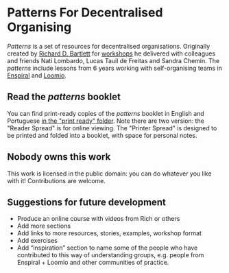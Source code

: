 # Patterns For Decentralised Organising

*Patterns* is a set of resources for decentralised organisations. Originally created by [Richard D. Bartlett](http://richdecibels.com) for [workshops](http://richdecibels.com/workshops) he delivered with colleagues and friends Nati Lombardo, Lucas Tauil de Freitas and Sandra Chemin. The *patterns* include lessons from 6 years working with self-organising teams in [Enspiral](http://enspiral.com) and [Loomio](http://loomio.org).

## Read the *patterns* booklet

You can find print-ready copies of the *patterns* booklet in English and Portuguese [in the "print ready" folder](https://github.com/rdbartlett/patterns/tree/master/print%20ready). Note there are two version: the "Reader Spread" is for online viewing. The "Printer Spread" is designed to be printed and folded into a booklet, with space for personal notes.

## Nobody owns this work

This work is licensed in the public domain: you can do whatever you like with it! Contributions are welcome.

## Suggestions for future development

* Produce an online course with videos from Rich or others
* Add more sections
* Add links to more resources, stories, examples, workshop format
* Add exercises
* Add “inspiration” section to name some of the people who have contributed to this way of understanding groups, e.g. people from Enspiral + Loomio and other communities of practice.





<!-- http://www.andrewnoske.com/wiki/Printing_a_booklet_which_staples_in_the_middle -->